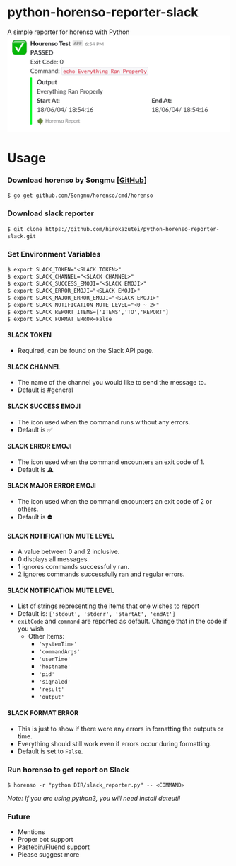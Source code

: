 # python-horenso-reporter-slack
A simple reporter for horenso with Python
![Demo Image](https://github.com/hirokazutei/python-horenso-reporter-slack/blob/master/demoimg.png)

# Usage
### Download horenso by Songmu [[GitHub](https://github.com/Songmu/horenso "GitHub page of Horenso")]
~~~
$ go get github.com/Songmu/horenso/cmd/horenso
~~~

### Download slack reporter
~~~
$ git clone https://github.com/hirokazutei/python-horenso-reporter-slack.git
~~~

### Set Environment Variables
~~~
$ export SLACK_TOKEN="<SLACK TOKEN>"
$ export SLACK_CHANNEL="<SLACK CHANNEL>"
$ export SLACK_SUCCESS_EMOJI="<SLACK EMOJI>"
$ export SLACK_ERROR_EMOJI="<SLACK EMOJI>"
$ export SLACK_MAJOR_ERROR_EMOJI="<SLACK EMOJI>"
$ export SLACK_NOTIFICATION_MUTE_LEVEL="<0 ~ 2>"
$ export SLACK_REPORT_ITEMS=['ITEMS','TO','REPORT']
$ export SLACK_FORMAT_ERROR=False
~~~

#### SLACK TOKEN
* Required, can be found on the Slack API page.

#### SLACK CHANNEL
* The name of the channel you would like to send the message to.
* Default is #general

#### SLACK SUCCESS EMOJI
* The icon used when the command runs without any errors.
* Default is :white_check_mark:

#### SLACK ERROR EMOJI
* The icon used when the command encounters an exit code of 1.
* Default is :warning:

#### SLACK MAJOR ERROR EMOJI
* The icon used when the command encounters an exit code of 2 or others.
* Default is :no_entry:

#### SLACK NOTIFICATION MUTE LEVEL
* A value between 0 and 2 inclusive.
* 0 displays all messages.
* 1 ignores commands successfully ran.
* 2 ignores commands successfully ran and regular errors.

#### SLACK NOTIFICATION MUTE LEVEL
* List of strings representing the items that one wishes to report
* Default is: `['stdout', 'stderr', 'startAt', 'endAt']`
* `exitCode` and `command` are reported as default. Change that in the code if you wish
  * Other Items:
    * `'systemTime'`
    * `'commandArgs'`
    * `'userTime'`
    * `'hostname'`
    * `'pid'`
    * `'signaled'`
    * `'result'`
    * `'output'`

#### SLACK FORMAT ERROR
* This is just to show if there were any errors in fornatting the outputs or time.
* Everything should still work even if errors occur during formatting.
* Default is set to `False`.

### Run horenso to get report on Slack
~~~
$ horenso -r "python DIR/slack_reporter.py" -- <COMMAND>
~~~

*Note: If you are using python3, you will need install dateutil*


### Future
* Mentions
* Proper bot support
* Pastebin/Fluend support
* Please suggest more
